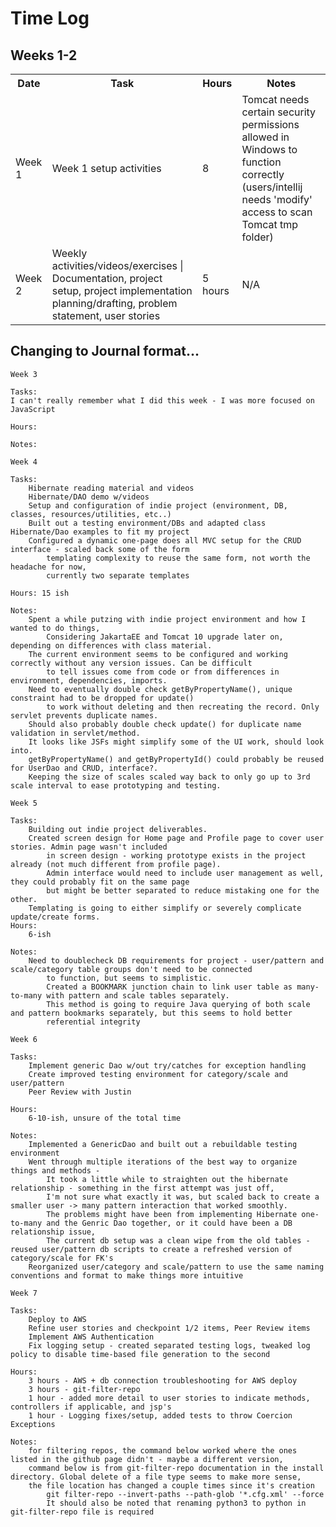 <h1>Time Log</h1>

<div>
    <h2>Weeks 1-2</h2>
    <table>
        <tr>
            <th>Date</th>
            <th>Task</th>
            <th>Hours</th>
            <th>Notes</th>
        </tr>
        <tr>
            <td>Week 1</td>
            <td>Week 1 setup activities</td>
            <td>8</td>
            <td>Tomcat needs certain security permissions allowed in Windows to function correctly (users/intellij needs 'modify' access to scan Tomcat tmp folder)</td>
        </tr>
        <tr>
            <td>Week 2</td>
            <td>Weekly activities/videos/exercises | Documentation, project setup, project implementation planning/drafting, problem statement, user stories</td>
            <td>5 hours</td>
            <td>N/A</td>
        </tr>
    </table>
</div>


<h2>Changing to Journal format...</h2>
<div>

    Week 3

    Tasks:
    I can't really remember what I did this week - I was more focused on JavaScript

    Hours:

    Notes:

</div>

<div>

    Week 4

    Tasks:
        Hibernate reading material and videos
        Hibernate/DAO demo w/videos
        Setup and configuration of indie project (environment, DB, classes, resources/utilities, etc..)
        Built out a testing environment/DBs and adapted class Hibernate/Dao examples to fit my project
        Configured a dynamic one-page does all MVC setup for the CRUD interface - scaled back some of the form 
            templating complexity to reuse the same form, not worth the headache for now, 
            currently two separate templates

    Hours: 15 ish

    Notes:
        Spent a while putzing with indie project environment and how I wanted to do things, 
            Considering JakartaEE and Tomcat 10 upgrade later on, depending on differences with class material.
        The current environment seems to be configured and working correctly without any version issues. Can be difficult 
            to tell issues come from code or from differences in environment, dependencies, imports.
        Need to eventually double check getByPropertyName(), unique constraint had to be dropped for update()
            to work without deleting and then recreating the record. Only servlet prevents duplicate names.
        Should also probably double check update() for duplicate name validation in servlet/method.
        It looks like JSFs might simplify some of the UI work, should look into.
        getByPropertyName() and getByPropertyId() could probably be reused for UserDao and CRUD, interface?.
        Keeping the size of scales scaled way back to only go up to 3rd scale interval to ease prototyping and testing.
    
</div>

<div>

    Week 5

    Tasks:
        Building out indie project deliverables.
        Created screen design for Home page and Profile page to cover user stories. Admin page wasn't included
            in screen design - working prototype exists in the project already (not much different from profile page).
            Admin interface would need to include user management as well, they could probably fit on the same page
            but might be better separated to reduce mistaking one for the other.
        Templating is going to either simplify or severely complicate update/create forms.
    Hours: 
        6-ish

    Notes:
        Need to doublecheck DB requirements for project - user/pattern and scale/category table groups don't need to be connected
            to function, but seems to simplistic.
            Created a BOOKMARK junction chain to link user table as many-to-many with pattern and scale tables separately.
            This method is going to require Java querying of both scale and pattern bookmarks separately, but this seems to hold better 
            referential integrity

</div>

<div>

    Week 6

    Tasks:
        Implement generic Dao w/out try/catches for exception handling
        Create improved testing environment for category/scale and user/pattern
        Peer Review with Justin

    Hours: 
        6-10-ish, unsure of the total time

    Notes: 
        Implemented a GenericDao and built out a rebuildable testing environment
        Went through multiple iterations of the best way to organize things and methods -
            It took a little while to straighten out the hibernate relationship - something in the first attempt was just off,
            I'm not sure what exactly it was, but scaled back to create a smaller user -> many pattern interaction that worked smoothly.
            The problems might have been from implementing Hibernate one-to-many and the Genric Dao together, or it could have been a DB relationship issue,
            The current db setup was a clean wipe from the old tables - reused user/pattern db scripts to create a refreshed version of category/scale for FK's
        Reorganized user/category and scale/pattern to use the same naming conventions and format to make things more intuitive

</div>


<div>

    Week 7

    Tasks:
        Deploy to AWS
        Refine user stories and checkpoint 1/2 items, Peer Review items
        Implement AWS Authentication
        Fix logging setup - created separated testing logs, tweaked log policy to disable time-based file generation to the second

    Hours:
        3 hours - AWS + db connection troubleshooting for AWS deploy
        3 hours - git-filter-repo
        1 hour - added more detail to user stories to indicate methods, controllers if applicable, and jsp's
        1 hour - Logging fixes/setup, added tests to throw Coercion Exceptions

    Notes:
        for filtering repos, the command below worked where the ones listed in the github page didn't - maybe a different version,
        command below is from git-filter-repo documentation in the install directory. Global delete of a file type seems to make more sense,
        the file location has changed a couple times since it's creation
            git filter-repo --invert-paths --path-glob '*.cfg.xml' --force
            It should also be noted that renaming python3 to python in git-filter-repo file is required

</div>